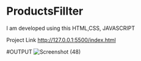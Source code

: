 # ProductsFillter
I am developed using this HTML,CSS, JAVASCRIPT

Project Link  http://127.0.0.1:5500/index.html

#OUTPUT ![Screenshot (48)](https://github.com/Vinayvishwakarmaa/ProductsFillter/assets/124350701/865efaa4-ba2f-420a-aad0-c86e9d1aca56)
